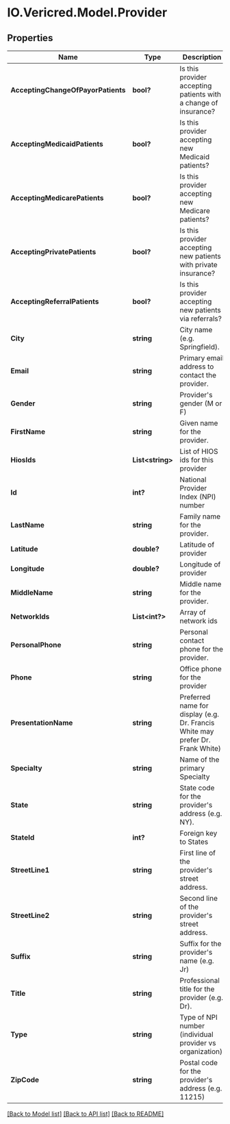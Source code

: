 # IO.Vericred.Model.Provider
## Properties

Name | Type | Description | Notes
------------ | ------------- | ------------- | -------------
**AcceptingChangeOfPayorPatients** | **bool?** | Is this provider accepting patients with a change of insurance? | [optional] 
**AcceptingMedicaidPatients** | **bool?** | Is this provider accepting new Medicaid patients? | [optional] 
**AcceptingMedicarePatients** | **bool?** | Is this provider accepting new Medicare patients? | [optional] 
**AcceptingPrivatePatients** | **bool?** | Is this provider accepting new patients with private insurance? | [optional] 
**AcceptingReferralPatients** | **bool?** | Is this provider accepting new patients via referrals? | [optional] 
**City** | **string** | City name (e.g. Springfield). | [optional] 
**Email** | **string** | Primary email address to contact the provider. | [optional] 
**Gender** | **string** | Provider&#39;s gender (M or F) | [optional] 
**FirstName** | **string** | Given name for the provider. | [optional] 
**HiosIds** | **List&lt;string&gt;** | List of HIOS ids for this provider | [optional] 
**Id** | **int?** | National Provider Index (NPI) number | [optional] 
**LastName** | **string** | Family name for the provider. | [optional] 
**Latitude** | **double?** | Latitude of provider | [optional] 
**Longitude** | **double?** | Longitude of provider | [optional] 
**MiddleName** | **string** | Middle name for the provider. | [optional] 
**NetworkIds** | **List&lt;int?&gt;** | Array of network ids | [optional] 
**PersonalPhone** | **string** | Personal contact phone for the provider. | [optional] 
**Phone** | **string** | Office phone for the provider | [optional] 
**PresentationName** | **string** | Preferred name for display (e.g. Dr. Francis White may prefer Dr. Frank White) | [optional] 
**Specialty** | **string** | Name of the primary Specialty | [optional] 
**State** | **string** | State code for the provider&#39;s address (e.g. NY). | [optional] 
**StateId** | **int?** | Foreign key to States | [optional] 
**StreetLine1** | **string** | First line of the provider&#39;s street address. | [optional] 
**StreetLine2** | **string** | Second line of the provider&#39;s street address. | [optional] 
**Suffix** | **string** | Suffix for the provider&#39;s name (e.g. Jr) | [optional] 
**Title** | **string** | Professional title for the provider (e.g. Dr). | [optional] 
**Type** | **string** | Type of NPI number (individual provider vs organization). | [optional] 
**ZipCode** | **string** | Postal code for the provider&#39;s address (e.g. 11215) | [optional] 

[[Back to Model list]](../README.md#documentation-for-models) [[Back to API list]](../README.md#documentation-for-api-endpoints) [[Back to README]](../README.md)

